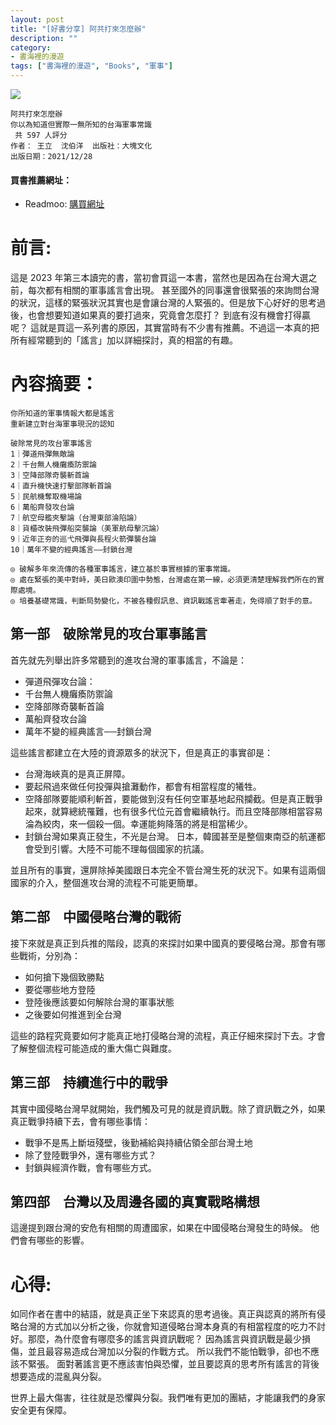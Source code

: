 ```yaml
---
layout: post
title: "[好書分享] 阿共打來怎麼辦"
description: ""
category: 
- 書海裡的漫遊
tags: ["書海裡的漫遊", "Books", "軍事"]
---
```




<div><a href="https://moo.im/a/169adD" title="阿共打來怎麼辦"><img src="https://cdn.readmoo.com/cover/bc/aag9kfg_210x315.jpg?v=0" /></a></div>



```
阿共打來怎麼辦
你以為知道但實際一無所知的台海軍事常識
 共 597 人評分
作者： 王立  沈伯洋  出版社：大塊文化 
出版日期：2021/12/28
```

#### 買書推薦網址：

- Readmoo: [購買網址](https://moo.im/a/169adD)

# 前言:

這是 2023 年第三本讀完的書，當初會買這一本書，當然也是因為在台灣大選之前，每次都有相關的軍事謠言會出現。 甚至國外的同事還會很緊張的來詢問台灣的狀況，這樣的緊張狀況其實也是會讓台灣的人緊張的。但是放下心好好的思考過後，也會想要知道如果真的要打過來，究竟會怎麼打？ 到底有沒有機會打得贏呢？ 這就是買這一系列書的原因，其實當時有不少書有推薦。不過這一本真的把所有經常聽到的「謠言」加以詳細探討，真的相當的有趣。



# 內容摘要：

```
你所知道的軍事情報大都是謠言
重新建立對台海軍事現況的認知

破除常見的攻台軍事謠言
1｜彈道飛彈無敵論
2｜千台無人機癱瘓防禦論
3｜空降部隊奇襲斬首論
4｜直升機快速打擊部隊斬首論
5｜民航機奪取機場論
6｜萬船齊發攻台論
7｜航空母艦夾擊論（台灣東部淪陷論）
8｜貨櫃改裝飛彈船突襲論（美軍航母擊沉論）
9｜近年正夯的巡弋飛彈與長程火箭彈襲台論
10｜萬年不變的經典謠言——封鎖台灣

◎ 破解多年來流傳的各種軍事謠言，建立基於事實根據的軍事常識。
◎ 處在緊張的美中對峙，美日歐澳印圍中勢態，台灣處在第一線，必須更清楚理解我們所在的實際處境。
◎ 培養基礎常識，判斷局勢變化，不被各種假訊息、資訊戰謠言牽著走，免得順了對手的意。
```

## 第一部　破除常見的攻台軍事謠言

首先就先列舉出許多常聽到的進攻台灣的軍事謠言，不論是：

- 彈道飛彈攻台論：
- 千台無人機癱瘓防禦論
- 空降部隊奇襲斬首論
- 萬船齊發攻台論
- 萬年不變的經典謠言──封鎖台灣

這些謠言都建立在大陸的資源眾多的狀況下，但是真正的事實卻是：

- 台灣海峽真的是真正屏障。
- 要起飛過來做任何投彈與搶灘動作，都會有相當程度的犧牲。
- 空降部隊要能順利斬首，要能做到沒有任何空軍基地起飛攔截。但是真正戰爭起來，就算總統罹難，也有很多代位元首會繼續執行。而且空降部隊相當容易淪為絞肉，來一個殺一個。幸運能夠降落的將是相當稀少。
- 封鎖台灣如果真正發生，不光是台灣。 日本，韓國甚至是整個東南亞的航運都會受到引響。大陸不可能不理每個國家的抗議。

並且所有的事實，還屏除掉美國跟日本完全不管台灣生死的狀況下。如果有這兩個國家的介入，整個進攻台灣的流程不可能更簡單。

## 第二部　中國侵略台灣的戰術

接下來就是真正到兵推的階段，認真的來探討如果中國真的要侵略台灣。那會有哪些戰術，分別為：

- 如何搶下幾個致勝點
- 要從哪些地方登陸
- 登陸後應該要如何解除台灣的軍事狀態
- 之後要如何推進到全台灣

這些的路程究竟要如何才能真正地打侵略台灣的流程，真正仔細來探討下去。才會了解整個流程可能造成的重大傷亡與難度。

## 第三部　持續進行中的戰爭

其實中國侵略台灣早就開始，我們觸及可見的就是資訊戰。除了資訊戰之外，如果真正戰爭持續下去，會有哪些事情：

-  戰爭不是馬上斷垣殘壁，後勤補給與持續佔領全部台灣土地
- 除了登陸戰爭外，還有哪些方式？
- 封鎖與經濟作戰，會有哪些方式。


## 第四部　台灣以及周邊各國的真實戰略構想

這邊提到跟台灣的安危有相關的周遭國家，如果在中國侵略台灣發生的時候。 他們會有哪些的影響。


# 心得:

如同作者在書中的結語，就是真正坐下來認真的思考過後。真正與認真的將所有侵略台灣的方式加以分析之後，你就會知道侵略台灣本身真的有相當程度的吃力不討好。那麼，為什麼會有哪麼多的謠言與資訊戰呢？ 因為謠言與資訊戰是最少損傷，並且最容易造成台灣加以分裂的作戰方式。 所以我們不能怕戰爭，卻也不應該不緊張。 面對著謠言更不應該害怕與恐懼，並且要認真的思考所有謠言的背後想要造成的混亂與分裂。 

世界上最大傷害，往往就是恐懼與分裂。我們唯有更加的團結，才能讓我們的身家安全更有保障。
